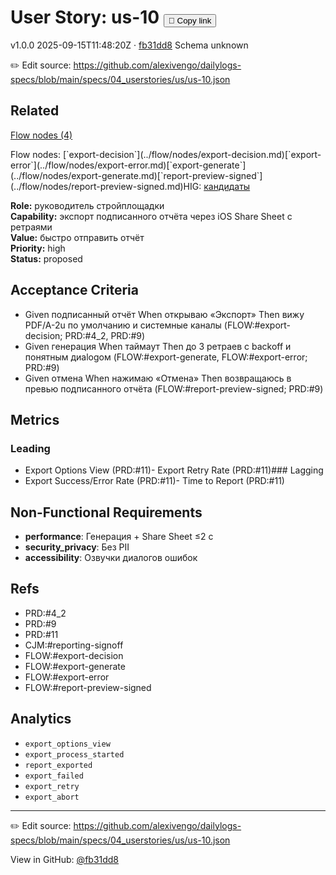 # User Story: us-10 <button class="copy-link" aria-label="Copy page link" onclick="window.spechubCopyLink && window.spechubCopyLink()">🔗 Copy link</button>

<p class="badges">
  <span class="badge version">v1.0.0</span>
  <span class="badge build">2025-09-15T11:48:20Z · <a href="https://github.com/alexivengo/dailylogs-specs/commit/fb31dd8" target="_blank" rel="noopener" class="sha">fb31dd8</a></span>
  <span class="badge schema unknown">Schema unknown</span>
</p>

✏️ Edit source: https://github.com/alexivengo/dailylogs-specs/blob/main/specs/04_userstories/us/us-10.json
## Related
<p>
  <span class="chip"><a href="../stories/index.md#?flow=export-decision,export-error,export-generate,report-preview-signed">Flow nodes (4)</a></span>
</p>
Flow nodes:
<span class="chip">[`export-decision`](../flow/nodes/export-decision.md)</span><span class="chip">[`export-error`](../flow/nodes/export-error.md)</span><span class="chip">[`export-generate`](../flow/nodes/export-generate.md)</span><span class="chip">[`report-preview-signed`](../flow/nodes/report-preview-signed.md)</span>HIG: <span class="chip"><a href="../hig/us-10.md">кандидаты</a></span>

**Role:** руководитель стройплощадки  
**Capability:** экспорт подписанного отчёта через iOS Share Sheet с ретраями  
**Value:** быстро отправить отчёт  
**Priority:** high  
**Status:** proposed

## Acceptance Criteria
- Given подписанный отчёт When открываю «Экспорт» Then вижу PDF/A-2u по умолчанию и системные каналы (FLOW:#export-decision; PRD:#4_2, PRD:#9)
- Given генерация When таймаут Then до 3 ретраев с backoff и понятным диalogом (FLOW:#export-generate, FLOW:#export-error; PRD:#9)
- Given отмена When нажимаю «Отмена» Then возвращаюсь в превью подписанного отчёта (FLOW:#report-preview-signed; PRD:#9)

## Metrics
### Leading
- Export Options View (PRD:#11)- Export Retry Rate (PRD:#11)### Lagging
- Export Success/Error Rate (PRD:#11)- Time to Report (PRD:#11)
## Non-Functional Requirements
- **performance**: Генерация + Share Sheet ≤2 с
- **security_privacy**: Без PII
- **accessibility**: Озвучки диалогов ошибок

## Refs
- PRD:#4_2
- PRD:#9
- PRD:#11
- CJM:#reporting-signoff
- FLOW:#export-decision
- FLOW:#export-generate
- FLOW:#export-error
- FLOW:#report-preview-signed

## Analytics
- `export_options_view`
- `export_process_started`
- `report_exported`
- `export_failed`
- `export_retry`
- `export_abort`

---
✏️ Edit source: https://github.com/alexivengo/dailylogs-specs/blob/main/specs/04_userstories/us/us-10.json

<p class="page-meta">
  View in GitHub: <a href="https://github.com/alexivengo/dailylogs-specs/commit/fb31dd8" target="_blank" rel="noopener">@fb31dd8</a></p>